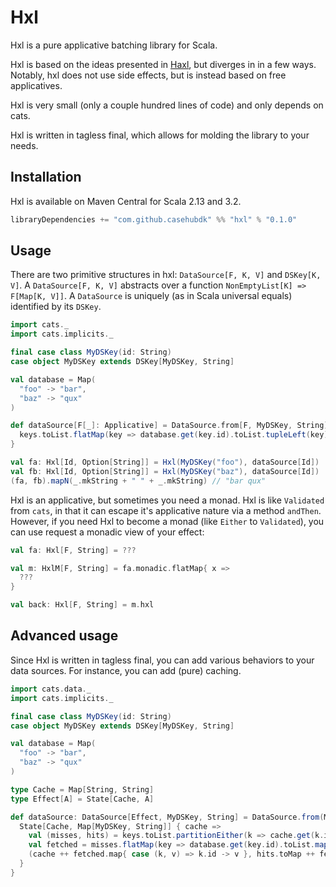# Hxl
Hxl is a pure applicative batching library for Scala.

Hxl is based on the ideas presented in [Haxl](https://simonmar.github.io/bib/papers/haxl-icfp14.pdf), but diverges in in a few ways.
Notably, hxl does not use side effects, but is instead based on free applicatives.

Hxl is very small (only a couple hundred lines of code) and only depends on cats.

Hxl is written in tagless final, which allows for molding the library to your needs.

## Installation
Hxl is available on Maven Central for Scala 2.13 and 3.2.
```scala
libraryDependencies += "com.github.casehubdk" %% "hxl" % "0.1.0"
```

## Usage
There are two primitive structures in hxl: `DataSource[F, K, V]` and `DSKey[K, V]`.
A `DataSource[F, K, V]` abstracts over a function `NonEmptyList[K] => F[Map[K, V]]`.
A `DataSource` is uniquely (as in Scala universal equals) identified by its `DSKey`.
```scala
import cats._
import cats.implicits._

final case class MyDSKey(id: String)
case object MyDSKey extends DSKey[MyDSKey, String]

val database = Map(
  "foo" -> "bar",
  "baz" -> "qux"
)

def dataSource[F[_]: Applicative] = DataSource.from[F, MyDSKey, String](MyDSKey) { keys =>
  keys.toList.flatMap(key => database.get(key.id).toList.tupleLeft(key)).toMap.pure[F]
}

val fa: Hxl[Id, Option[String]] = Hxl(MyDSKey("foo"), dataSource[Id])
val fb: Hxl[Id, Option[String]] = Hxl(MyDSKey("baz"), dataSource[Id])
(fa, fb).mapN(_.mkString + " " + _.mkString) // "bar qux"
```

Hxl is an applicative, but sometimes you need a monad.
Hxl is like `Validated` from `cats`, in that it can escape it's applicative nature via a method `andThen`.
However, if you need Hxl to become a monad (like `Either` to `Validated`), you can use request a monadic view of your effect:
```scala
val fa: Hxl[F, String] = ???

val m: HxlM[F, String] = fa.monadic.flatMap{ x =>
  ???
}

val back: Hxl[F, String] = m.hxl
```

## Advanced usage
Since Hxl is written in tagless final, you can add various behaviors to your data sources.
For instance, you can add (pure) caching.
```scala
import cats.data._
import cats.implicits._

final case class MyDSKey(id: String)
case object MyDSKey extends DSKey[MyDSKey, String]

val database = Map(
  "foo" -> "bar",
  "baz" -> "qux"
)

type Cache = Map[String, String]
type Effect[A] = State[Cache, A]

def dataSource: DataSource[Effect, MyDSKey, String] = DataSource.from(MyDSKey) { keys =>
  State[Cache, Map[MyDSKey, String]] { cache =>
    val (misses, hits) = keys.toList.partitionEither(k => cache.get(k.id).tupleLeft(k).toRight(k))
    val fetched = misses.flatMap(key => database.get(key.id).toList.map(key -> _)).toMap
    (cache ++ fetched.map{ case (k, v) => k.id -> v }, hits.toMap ++ fetched)
  }
}
```
